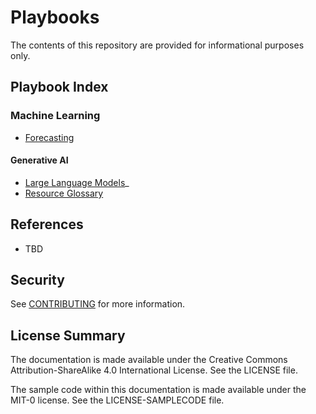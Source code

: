 # Playbooks
The contents of this repository are provided for informational purposes only. 



## Playbook Index
### Machine Learning
* [Forecasting]((./docs/Forecasting.md))

#### Generative AI
* [Large Language Models](./docs/Large_Language_Models.md)_
* [Resource Glossary](./docs/Resource_Glossary.md)

## References
* TBD


## Security

See [CONTRIBUTING](CONTRIBUTING.md#security-issue-notifications) for more information.

## License Summary

The documentation is made available under the Creative Commons Attribution-ShareAlike 4.0 International License. See the LICENSE file.

The sample code within this documentation is made available under the MIT-0 license. See the LICENSE-SAMPLECODE file.
